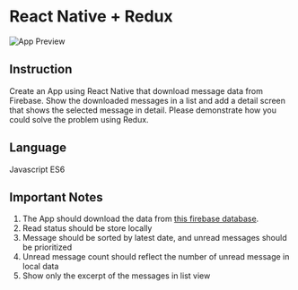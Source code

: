 # React Native + Redux

![App Preview](https://github.com/amarthaid/test-mobile/raw/master/Problem-2/animation.gif)

## Instruction
Create an App using React Native that download message data from Firebase. Show the downloaded messages in a list and add a detail screen that shows the selected message in detail. Please demonstrate how you could solve the problem using Redux.

## Language
Javascript ES6

## Important Notes
1. The App should download the data from [this firebase database](https://rnreduxtest.firebaseio.com/e5d65252-21c8-4030-951f-8a441d886740).
2. Read status should be store locally
3. Message should be sorted by latest date, and unread messages should be prioritized
4. Unread message count should reflect the number of unread message in local data
5. Show only the excerpt of the messages in list view